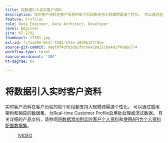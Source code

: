 ```yaml
---
title: 将数据引入实时客户资料
description: 实时客户资料在客户历程的每个阶段都支持大规模跨渠道个性化。 可以通过启用架构和相应的数据集，为Real-time Customer Profile启用批处理或流式数据。
feature: Profiles
role: Data Engineer, Data Architect, Developer
level: Beginner
jira: KT-2702
thumbnail: 27301.jpg
exl-id: fc7aad9e-8eaf-4101-b41e-a0d9b127f8be
source-git-commit: 00ef0f40fb3d82f0c06428a35c0e402f46ab6774
workflow-type: tm+mt
source-wordcount: '104'
ht-degree: 0%

---
```


# 将数据引入实时客户资料

实时客户资料在客户历程的每个阶段都支持大规模跨渠道个性化。 可以通过启用架构和相应的数据集，为Real-time Customer Profile启用批处理或流式数据。 有关详细的产品文档，请参阅[将数据添加到实时客户个人资料](https://experienceleague.adobe.com/docs/experience-platform/profile/tutorials/add-profile-data.html)和[使用API为个人资料配置数据集](https://experienceleague.adobe.com/docs/experience-platform/profile/tutorials/dataset-configuration.html)。

>[!VIDEO](https://video.tv.adobe.com/v/27301?learn=on)
